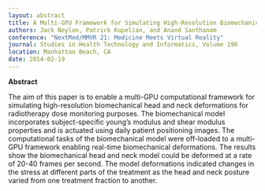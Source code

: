 ```yaml
---
layout: abstract
title: A Multi-GPU Framework for Simulating High-Resolution Biomechanical Head-and-Neck Deformations
authors: Jack Neylon, Patrick Kupelian, and Anand Santhanam
conference: "NextMed/MMVR 21: Medicine Meets Virtual Reality"
journal: Studies in Health Technology and Informatics, Volume 196
location: Manhattan Beach, CA
date: 2014-02-19
---
```

**Abstract**

 The aim of this paper is to enable a multi-GPU computational framework for simulating high-resolution biomechanical head and neck deformations for radiotherapy dose monitoring purposes. The biomechanical model incorporates subject-specific young’s modulus and shear modulus properties and is actuated using daily patient positioning images. The computational tasks of the biomechanical model were off-loaded to a multi-GPU framework enabling real-time biomechanical deformations. The results show the biomechanical head and neck model could be deformed at a rate of 20-40 frames per second. The model deformations indicated changes in the stress at different parts of the treatment as the head and neck posture varied from one treatment fraction to another.

